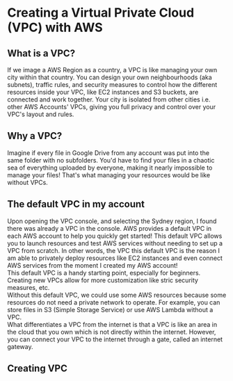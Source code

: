# Creating a Virtual Private Cloud (VPC) with AWS

## What is a VPC?
If we image a AWS Region as a country, a VPC is like managing your own city within that country. You can design your own neighbourhoods (aka subnets), traffic rules, and security measures to control how the different resources inside your VPC, like EC2 instances and S3 buckets, are connected and work together. Your city is isolated from other cities i.e. other AWS Accounts' VPCs, giving you full privacy and control over your VPC's layout and rules.  

## Why a VPC?
Imagine if every file in Google Drive from any account was put into the same folder with no subfolders. You'd have to find your files in a chaotic sea of everything uploaded by everyone, making it nearly impossible to manage your files! That's what managing your resources would be like without VPCs.  

## The default VPC in my account
Upon opening the VPC console, and selecting the Sydney region, I found there was already a VPC in the console. AWS provides a default VPC in each AWS account to help you quickly get started! This default VPC allows you to launch resources and test AWS services without needing to set up a VPC from scratch. In other words, the VPC this default VPC is the reason I am able to privately deploy resources like EC2 instances and even connect AWS services from the moment I created my AWS account!  
This default VPC is a handy starting point, especially for beginners. Creating new VPCs allow for more customization like stric security measures, etc.  
Without this default VPC, we could use some AWS resources because some resources do not need a private network to operate. For example, you can store files in S3 (Simple Storage Service) or use AWS Lambda without a VPC.  
What differentiates a VPC from the internet is that a VPC is like an area in the cloud that you own which is not directly within the internet. However, you can connect your VPC to the internet through a gate, called an internet gateway.  

## Creating VPC
